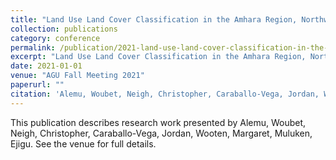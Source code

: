```yaml
---
title: "Land Use Land Cover Classification in the Amhara Region, Northwest Ethiopia, Using Convolutional Neural Networks"
collection: publications
category: conference
permalink: /publication/2021-land-use-land-cover-classification-in-the-amhara-region-northwest-ethiopia-using-convolutional-neural-networks
excerpt: "Land Use Land Cover Classification in the Amhara Region, Northwest Ethiopia, Using Convolutional Neural Networks by Alemu, Woubet et al."
date: 2021-01-01
venue: "AGU Fall Meeting 2021"
paperurl: ""
citation: 'Alemu, Woubet, Neigh, Christopher, Caraballo-Vega, Jordan, Wooten, Margaret, Muluken, Ejigu (2021). "Land Use Land Cover Classification in the Amhara Region, Northwest Ethiopia, Using Convolutional Neural Networks." <i>AGU Fall Meeting 2021</i>.'
---
```


This publication describes research work presented by Alemu, Woubet, Neigh, Christopher, Caraballo-Vega, Jordan, Wooten, Margaret, Muluken, Ejigu. See the venue for full details.

